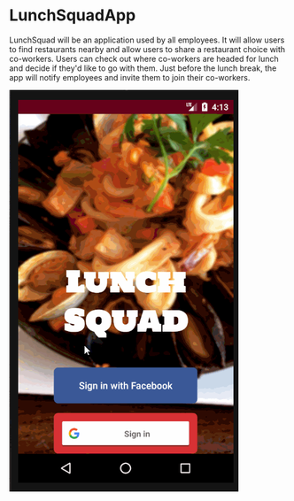 # LunchSquadApp
LunchSquad will be an application used by all employees. It will allow users to find restaurants nearby and allow users to share a restaurant choice with co-workers. Users can check out where co-workers are headed for lunch and decide if they'd like to go with them. Just before the lunch break, the app will notify employees and invite them to join their co-workers.


![Lunch Squad Demo](lunchSquad.gif)
